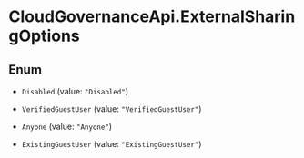 # CloudGovernanceApi.ExternalSharingOptions

## Enum


* `Disabled` (value: `"Disabled"`)

* `VerifiedGuestUser` (value: `"VerifiedGuestUser"`)

* `Anyone` (value: `"Anyone"`)

* `ExistingGuestUser` (value: `"ExistingGuestUser"`)


